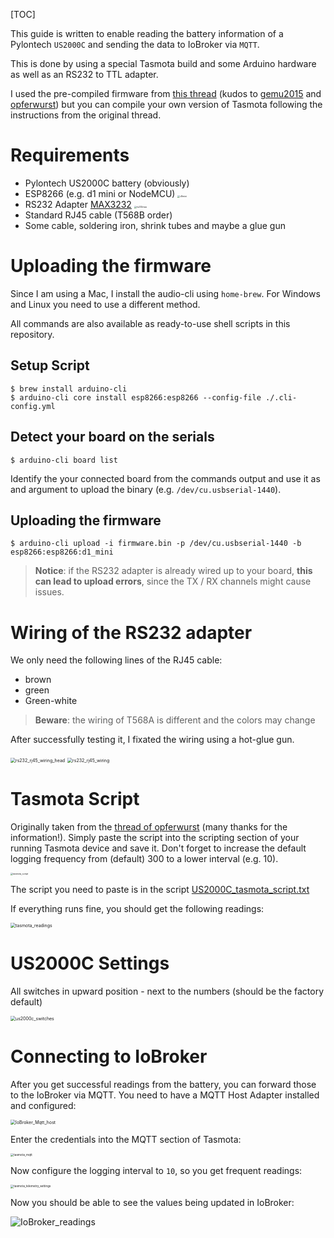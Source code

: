 [TOC]

This guide is written to enable reading the battery information of a Pylontech `US2000C` and sending the data to IoBroker via `MQTT`. 

This is done by using a special Tasmota build and some Arduino hardware as well as an RS232 to TTL adapter.

I used the pre-compiled firmware from [this thread](https://forum.creationx.de/forum/index.php?thread/3526-pylontech-us2000-mit-tasmota-auslesen/&pageNo=1) (kudos to [gemu2015](https://forum.creationx.de/index.php?user/1660-gemu2015/)  and [opferwurst](https://forum.creationx.de/index.php?user/1593-opferwurst/)) but you can compile your own version of Tasmota following the instructions from the original thread.

# Requirements

- Pylontech US2000C battery (obviously)
- ESP8266 (e.g. d1 mini or NodeMCU)
  <img src="resources/d1mini.png" alt="d1mini" style="zoom:25%;" />
- RS232 Adapter [MAX3232](https://www.amazon.de/dp/B09DYDFZRW)
  <img src="resources/rs232max.png" alt="rs232max" style="zoom:25%;" />
- Standard RJ45 cable (T568B order)
- Some cable, soldering iron, shrink tubes and maybe a glue gun

# Uploading the firmware

Since I am using a Mac, I install the audio-cli using `home-brew`. For Windows and Linux you need to use a different method.

All commands are also available as ready-to-use shell scripts in this repository.

## Setup Script

```shell
$ brew install arduino-cli
$ arduino-cli core install esp8266:esp8266 --config-file ./.cli-config.yml
```

## Detect your board on the serials

```shell
$ arduino-cli board list
```

Identify the your connected board from the commands output and use it as and argument to upload the binary (e.g. `/dev/cu.usbserial-1440`).

## Uploading the firmware

```shell
$ arduino-cli upload -i firmware.bin -p /dev/cu.usbserial-1440 -b esp8266:esp8266:d1_mini
```

> **Notice**: if the RS232 adapter is already wired up to your board, **this can lead to upload errors**, since the TX / RX channels might cause issues.

# Wiring of the RS232 adapter

We only need the following lines of the RJ45 cable:

- brown
- green
- Green-white

> **Beware**: the wiring of T568A is different and the colors may change 

After successfully testing it, I fixated the wiring using a hot-glue gun.

<img src="resources/rs232_rj45_wiring_head.png" alt="rs232_rj45_wiring_head" style="zoom:50%;" />

<img src="resources/rs232_rj45_wiring.png" alt="rs232_rj45_wiring" style="zoom:50%;" />



# Tasmota Script

Originally taken from the [thread of opferwurst](https://forum.creationx.de/forum/index.php?thread/3526-pylontech-us2000-mit-tasmota-auslesen/) (many thanks for the information!).  Simply paste the script into the scripting section of your running Tasmota device and save it. Don't forget to increase the default logging frequency from (default) 300 to a lower interval (e.g. 10).

<img src="resources/tasmota_script.png" alt="tasmota_script" style="zoom:25%;" />

The script you need to paste is in the script [US2000C_tasmota_script.txt](US2000C_tasmota_script.txt) 

If everything runs fine, you should get the following readings:

<img src="resources/tasmota_readings.png" alt="tasmota_readings" style="zoom:50%;" />

# US2000C Settings

All switches in upward position - next to the numbers (should be the factory default)

<img src="resources/us2000c_switches.png" alt="us2000c_switches" style="zoom:50%;" />

# Connecting to IoBroker

After you get successful readings from the battery, you can forward those to the IoBroker via MQTT. You need to have a MQTT Host Adapter installed and configured:

<img src="resources/IoBroker_Mqtt_host.png" alt="IoBroker_Mqtt_host" style="zoom:50%;" />

Enter the credentials into the MQTT section of Tasmota:

<img src="resources/tasmota_mqtt.png" alt="tasmota_mqtt" style="zoom: 33%;" />

Now configure the logging interval to `10`, so you get frequent readings:

<img src="resources/tasmota_telemetry_settings.png" alt="tasmota_telemetry_settings" style="zoom: 33%;" />

Now you should be able to see the values being updated in IoBroker:

![IoBroker_readings](resources/IoBroker_readings.png)